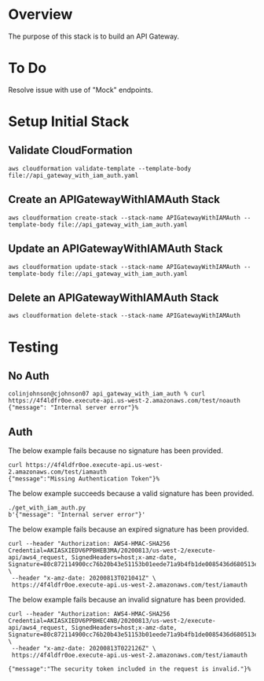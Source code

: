 # Overview
The purpose of this stack is to build an API Gateway.

# To Do

Resolve issue with use of "Mock" endpoints.

# Setup Initial Stack

## Validate CloudFormation

`aws cloudformation validate-template --template-body file://api_gateway_with_iam_auth.yaml`

## Create an APIGatewayWithIAMAuth Stack

`aws cloudformation create-stack --stack-name APIGatewayWithIAMAuth --template-body file://api_gateway_with_iam_auth.yaml`

## Update an APIGatewayWithIAMAuth Stack

`aws cloudformation update-stack --stack-name APIGatewayWithIAMAuth --template-body file://api_gateway_with_iam_auth.yaml`

## Delete an APIGatewayWithIAMAuth Stack

`aws cloudformation delete-stack --stack-name APIGatewayWithIAMAuth`

# Testing

## No Auth

```
colinjohnson@cjohnson07 api_gateway_with_iam_auth % curl https://4f4ldfr0oe.execute-api.us-west-2.amazonaws.com/test/noauth
{"message": "Internal server error"}%
```

## Auth

The below example fails because no signature has been provided.

```
curl https://4f4ldfr0oe.execute-api.us-west-2.amazonaws.com/test/iamauth
{"message":"Missing Authentication Token"}%
```

The below example succeeds because a valid signature has been provided.

```
./get_with_iam_auth.py 
b'{"message": "Internal server error"}'
```

The below example fails because an expired signature has been provided.

```
curl --header "Authorization: AWS4-HMAC-SHA256 Credential=AKIASXIEDV6PPBHEB3MA/20200813/us-west-2/execute-api/aws4_request, SignedHeaders=host;x-amz-date, Signature=80c872114900cc76b20b43e51153b01eede71a9b4fb1de0085436d680513ee72" \
 --header "x-amz-date: 20200813T021041Z" \
 https://4f4ldfr0oe.execute-api.us-west-2.amazonaws.com/test/iamauth
```

The below example fails because an invalid signature has been provided.

```
curl --header "Authorization: AWS4-HMAC-SHA256 Credential=AKIASXIEDV6PPBHEC4NB/20200813/us-west-2/execute-api/aws4_request, SignedHeaders=host;x-amz-date, Signature=80c872114900cc76b20b43e51153b01eede71a9b4fb1de0085436d680513ee72" \
 --header "x-amz-date: 20200813T022126Z" \
 https://4f4ldfr0oe.execute-api.us-west-2.amazonaws.com/test/iamauth

{"message":"The security token included in the request is invalid."}%
```
